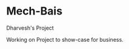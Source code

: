 # Mech-Bais
Dharvesh's Project

Working on Project to show-case for business.

<!-- ? # TODO: Check All Routes 

- # /posts, index ⚡
  - ## PARAMS postID ✔
    - indexController.getPostByIds ✔
  - ## /new ❔
    - ### POST ✔
      - userController.checkAuth ✔
      - indexController.uploadImage ✔
        - indexController.resizeImage ❔
        - indexController.addPost ✔
  - ## PARAMS username
  - ## /by/:username ⚡
    - ### GET ✔
        - indexController.getPostsByUser ✔
  - ## /feed ⚡
    - ### GET ✔
      - indexController.getPostFeed ✔
  - ## PARAMS filename
  - ## /play/:filename
    - ### GET 
      - indexController.playVideo
  - ## /delete ⚡
    - ### DELETE ✔
      - userController.checkAuth ✔
        - indexController.deletePost ✔
  - ## /comment ⚡
    - ### PUT ✔
      - userController.checkAuth ✔
        - indexController.toggleComment ✔
  - ## /uncomment ⚡
    - ### PUT ✔
      - userController.checkAuth ✔
        - indexController.toggleComment ✔
  - ## /like ⚡
    - ### PUT ✔
      - userController.checkAuth ✔
        - indexController.toggleLike ✔
  - ## /unlike ⚡
    - ### PUT ✔
      - userController.checkAuth ✔
        - indexController.toggleLike ✔
- # /api, user
  - ## /signup ⚡
    - ### POST ✔
      - userController.validateSignup ✔
        - userController.signup ✔
  - ## /signin ⚡
    - ## POST ✔
      - userController.signin ✔
  - ## /signout ⚡
    - ## GET ✔
      - userController.signout ✔
  - ## PARAMS userId
    - userController.getUserById
  - ## /users/:userId ⚡
    - ### GET ✔
      - userController.getAuthUser ✔
    - ### PUT ✔
      - userController.checkAuth ✔
      - userController.uploadAvatar ✔
        - userController.resizeAvatar ✔
        - userController.updateUser ✔
    - ### DELETE ✔
      - userController.checkAuth ✔
        - userController.deleteUser ✔
  - ## /users/profile/:userId ⚡
    - ### GET ✔
    - userController.getUserProfile ✔
  - ## /users/feed/:userId ❔
    - ### GET ✔
      - userController.checkAuth ✔
        - userController.getUserFeed ❔
- # /admin, admin
  - ## userId
    - userController.getUserById
  - ## ROUTE /article/:userId
    - ### GET
      - userController.getAuthUser
        - adminController.getAdminFeed
    - ### POST
      - userController.checkAuth
      - adminController.uploadVideo
        - adminController.savePost
    - ### PUT
      - userController.checkAuth
      - adminController.uploadVideo
        - adminController.savePost
    - ### DELETE
      - userController.checkAuth
      - userController.deleteUser
  - ## /play/:filename
    - ### GET
      - indexController.playVideo
  - ## /all/users
    - ### GET
      - adminController.getUsers
  - ## /video/:filename
    - ### DELETE
      - adminController.deleteVideo
  - ## /image/:filename
    - ## DELETE
      - adminController.deleteImage -->

<!--
? USE ME For Creating Good Article
<script src="https://cdn.ckeditor.com/4.11.4/standard/ckeditor.js"></script>

<textarea name='article'></textarea>

<script>
  CKEDITOR.replace('article');
</script>

! Do check this for pagination

'mongoose-paginate-v2'

-->